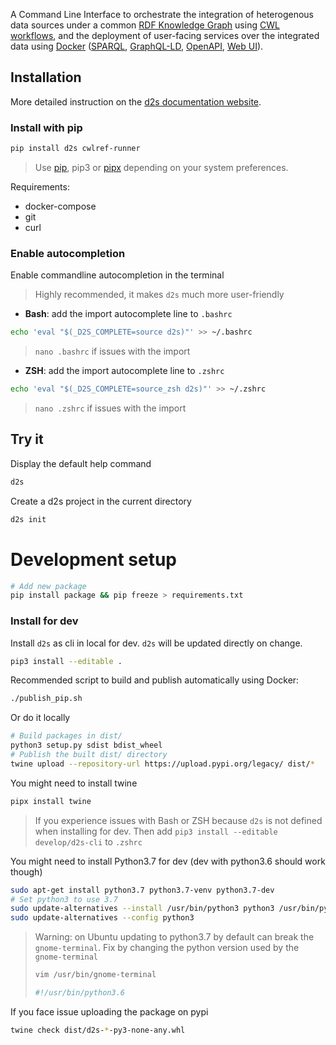 A Command Line Interface to orchestrate the integration of heterogenous data sources under a common [RDF Knowledge Graph](https://www.w3.org/RDF/) using [CWL workflows](https://www.commonwl.org/), and the deployment of user-facing services over the integrated data using [Docker](https://www.docker.com/) ([SPARQL](https://yasgui.triply.cc/), [GraphQL-LD](https://comunica.github.io/Article-ISWC2018-Demo-GraphQlLD/), [OpenAPI](https://www.openapis.org/), [Web UI](https://github.com/MaastrichtU-IDS/into-the-graph)).

## Installation 

More detailed instruction on the [d2s documentation website](https://d2s.semanticscience.org/docs/d2s-installation).

### Install with pip

```bash
pip install d2s cwlref-runner
```

> Use [pip](https://pypi.org/project/pip/), pip3 or [pipx](https://pipxproject.github.io/pipx/) depending on your system preferences.

Requirements:

* docker-compose
* git
* curl

### Enable autocompletion

Enable commandline autocompletion in the terminal

> Highly recommended, it makes `d2s` much more user-friendly

* **Bash**: add the import autocomplete line to `.bashrc`

```bash
echo 'eval "$(_D2S_COMPLETE=source d2s)"' >> ~/.bashrc
```

> `nano .bashrc` if issues with the import 

* **ZSH**: add the import autocomplete line to `.zshrc`

```bash
echo 'eval "$(_D2S_COMPLETE=source_zsh d2s)"' >> ~/.zshrc
```

> `nano .zshrc` if issues with the import 

## Try it

Display the default help command

```bash
d2s
```

Create a d2s project in the current directory

```bash
d2s init
```

# Development setup

```bash
# Add new package
pip install package && pip freeze > requirements.txt
```

### Install for dev

Install `d2s` as cli in local for dev. `d2s` will be updated directly on change.

```bash
pip3 install --editable .
```

Recommended script to build and publish automatically using Docker:

```bash
./publish_pip.sh
```

Or do it locally 

```bash
# Build packages in dist/
python3 setup.py sdist bdist_wheel
# Publish the built dist/ directory
twine upload --repository-url https://upload.pypi.org/legacy/ dist/*
```

You might need to install twine

```bash
pipx install twine
```

> If you experience issues with Bash or ZSH because `d2s` is not defined when installing for dev. Then add `pip3 install --editable develop/d2s-cli` to `.zshrc`

You might need to install Python3.7 for dev (dev with python3.6 should work though)

```bash
sudo apt-get install python3.7 python3.7-venv python3.7-dev
# Set python3 to use 3.7
sudo update-alternatives --install /usr/bin/python3 python3 /usr/bin/python3.7 1
sudo update-alternatives --config python3
```

> Warning: on Ubuntu updating to python3.7 by default can break the `gnome-terminal`. Fix by changing the python version used by the `gnome-terminal`
>
> ```bash
> vim /usr/bin/gnome-terminal
> 
> #!/usr/bin/python3.6
> ```

If you face issue uploading the package on pypi

```bash
twine check dist/d2s-*-py3-none-any.whl
```